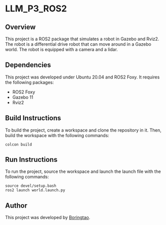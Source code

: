 # LLM_P3_ROS2

## Overview

This project is a ROS2 package that simulates a robot in Gazebo and Rviz2. The robot is a differential drive robot that can move around in a Gazebo world. The robot is equipped with a camera and a lidar. 

## Dependencies

This project was developed under Ubuntu 20.04 and ROS2 Foxy. It requires the following packages:

- ROS2 Foxy
- Gazebo 11
- Rviz2

## Build Instructions

To build the project, create a workspace and clone the repository in it. Then, build the workspace with the following commands:

```
colcon build
```

## Run Instructions

To run the project, source the workspace and launch the launch file with the following commands:

``` 
source devel/setup.bash
ros2 launch world.launch.py
```

## Author

This project was developed by [Boringtao](
https://twitter.com/BoringtaoL22644).

```
